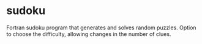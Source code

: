 # sudoku
Fortran sudoku program that generates and solves random puzzles.
Option to choose the difficulty, allowing changes in the number of clues.
